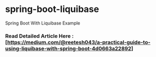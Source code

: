 # spring-boot-liquibase
Spring Boot With Liquibase Example

### Read Detailed Article Here : [https://medium.com/@reetesh043/a-practical-guide-to-using-liquibase-with-spring-boot-4d0663a22892]
